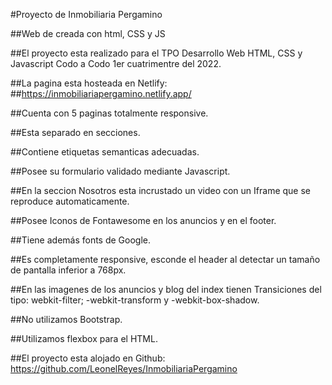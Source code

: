 ﻿#Proyecto de Inmobiliaria Pergamino

##Web de creada con html, CSS y JS

##El proyecto esta realizado para el TPO Desarrollo Web HTML, CSS y Javascript Codo a Codo 1er cuatrimentre del 2022.

##La pagina esta hosteada en Netlify: ##https://inmobiliariapergamino.netlify.app/

##Cuenta con 5 paginas totalmente responsive.

##Esta separado en secciones.

##Contiene etiquetas semanticas adecuadas.

##Posee su formulario validado mediante Javascript.

##En la seccion Nosotros esta incrustado un video con un Iframe que se reproduce automaticamente.

##Posee Iconos de Fontawesome en los anuncios y en el footer.

##Tiene además fonts de Google.

##Es completamente responsive, esconde el header al detectar un tamaño de pantalla inferior a 768px.

##En las imagenes de los anuncios y blog del index tienen Transiciones del tipo: webkit-filter; -webkit-transform y -webkit-box-shadow.

##No utilizamos Bootstrap.

##Utilizamos flexbox para el HTML.

##El proyecto esta alojado en Github:
https://github.com/LeonelReyes/InmobiliariaPergamino
